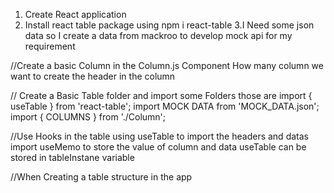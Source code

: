 1. Create React application
2. Install react table package using npm i react-table
   3.I Need some json data so I create a data from mackroo to develop mock api for my requirement

//Create a basic Column in the Column.js Component
How many column we want to create the header in the column

// Create a Basic Table folder and import some Folders
those are
import { useTable } from 'react-table';
import MOCK DATA from 'MOCK_DATA.json';
import { COLUMNS } from './Column';

//Use Hooks in the table
using useTable to import the headers and datas
import useMemo to store the value of column and data
useTable can be stored in tableInstane variable

//When Creating a table structure in the app